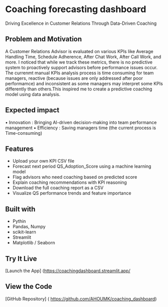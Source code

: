 # Coaching forecasting dashboard
Driving Excellence in Customer Relations Through Data-Driven Coaching 

## Problem and Motivation 
A Customer Relations Advisor is evaluated on various KPIs like Average Handling Time, Schedule Adherence, After Chat Work, After Call Work, and more. I noticed that while we track these metrics, there is no predictive system to proactively support advisors before performance issues occur. The currenmt manual KPIs analysis process is time consuming for team managers, reactive (because issues are only addressed after poor performamce) and inconsistent as some managers may interpret some KPIs differently than others.This inspired me to create a predictive coaching model using data analysis. 

## Expected impact 
•	Innovation : Bringing AI-driven decision-making into team performance management 
•	Efficiency : Saving managers time (the current process is Time-consuming)

## Features
- Upload your own KPI CSV file
- Forecast next period QS_Adoption_Score using a machine learning model 
- Flag advisors who need coaching based on predicted score
- Explain coaching recommendations with KPI reasoning
- Download the full coaching report as a CSV
- Visualize QS performance trends and feature importance

## Built with
- Pythin
- Pandas, Numpy
- scikit-learn
- Streamlit
- Matplotlib / Seaborn

## Try It Live
[Launch the App] (https://coachingdashboard.streamlit.app/

## View the Code
[GitHub Repository] ( https://github.com/AHOUMK/coaching_dashboard)
